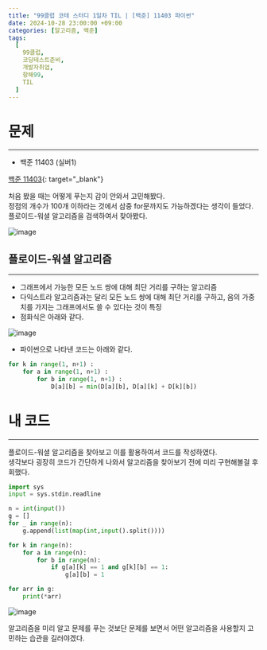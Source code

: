 ```yaml
---
title: "99클럽 코테 스터디 1일차 TIL | [백준] 11403 파이썬"
date: 2024-10-28 23:00:00 +09:00
categories: [알고리즘, 백준]
tags:
  [
    99클럽,
    코딩테스트준비,
    개발자취업,
    항해99,
    TIL
  ]
---
```

# 문제
---
- 백준 11403 (실버1)

[백준 11403](https://www.acmicpc.net/problem/11403){: target="_blank"}

처음 봤을 때는 어떻게 푸는지 감이 안와서 고민해봤다.   
정점의 개수가 100개 이하라는 것에서 삼중 for문까지도 가능하겠다는 생각이 들었다.   
플로이드-워셜 알고리즘을 검색하여서 찾아봤다.  

![image](https://github.com/user-attachments/assets/23f85b69-46d6-4ebb-a5e4-37ee34aba184)

## 플로이드-워셜 알고리즘
---
- 그래프에서 가능한 모든 노드 쌍에 대해 최단 거리를 구하는 알고리즘
- 다익스트라 알고리즘과는 달리 모든 노드 쌍에 대해 최단 거리를 구하고, 음의 가중치를 가지는 그래프에서도 쓸 수 있다는 것이 특징
- 점화식은 아래와 같다.

![image](https://github.com/user-attachments/assets/ea2f3531-ec8f-4e65-89e0-963b78a4b9ba)

- 파이썬으로 나타낸 코드는 아래와 같다.

```python
for k in range(1, n+1) :
    for a in range(1, n+1) :
        for b in range(1, n+1) :
            D[a][b] = min(D[a][b], D[a][k] + D[k][b])
```

# 내 코드
---
플로이드-워셜 알고리즘을 찾아보고 이를 활용하여서 코드를 작성하였다.   
생각보다 굉장히 코드가 간단하게 나와서 알고리즘을 찾아보기 전에 미리 구현해볼걸 후회했다.   
```python
import sys
input = sys.stdin.readline

n = int(input())
g = []
for _ in range(n):
    g.append(list(map(int,input().split())))

for k in range(n):
    for a in range(n):
        for b in range(n):
            if g[a][k] == 1 and g[k][b] == 1:
                g[a][b] = 1

for arr in g:
    print(*arr)
```

![image](https://github.com/user-attachments/assets/26d22f91-67bd-4c77-b0c1-eada0744814c)

알고리즘을 미리 알고 문제를 푸는 것보단 문제를 보면서 어떤 알고리즘을 사용할지 고민하는 습관을 길러야겠다.   